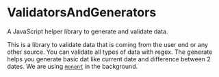 # ValidatorsAndGenerators
A JavaScript helper library to generate and validate data. 

This is a library to validate data that is coming from the user end or any other source. You can validate all types of data with regex. The generate helps you generate basic dat like current date and difference between 2 dates. We are using [`monent`](https://github.com/moment/moment) in the background. 

